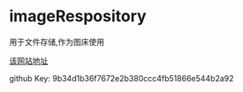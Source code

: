 # imageRespository
用于文件存储,作为图床使用

[该网站地址](https://gongkuihua.github.io/imageRespository/)




github Key:
9b34d1b36f7672e2b380ccc4fb51866e544b2a92